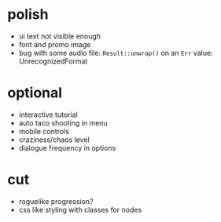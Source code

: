 # polish
- ui text not visible enough
- font and promo image
- bug with some audio file: `Result::unwrap()` on an `Err` value: UnrecognizedFormat

# optional
- interactive tutorial
- auto taco shooting in menu
- mobile controls
- craziness/chaos level
- dialogue frequency in options

# cut
- roguelike progression?
- css like styling with classes for nodes